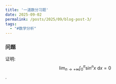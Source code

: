 ```yaml
---
title: '一道数分习题'
date: 2025-09-02
permalink: /posts/2025/09/blog-post-3/
tags:
  - "#数学分析"
---
```

### 问题

证明:$$\lim_{n\to+\infty}\int_{0}^{\pi}\sin^{n}x~\mathrm{d}x=0$$.

